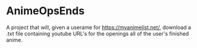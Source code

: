 # AnimeOpsEnds
A project that will, given a userame for https://myanimelist.net/, download a .txt file containing youtube URL's for the openings all of the user's finished anime.
